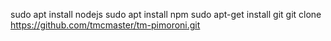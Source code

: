 sudo apt install nodejs
sudo apt install npm
sudo apt-get install git
git clone https://github.com/tmcmaster/tm-pimoroni.git
